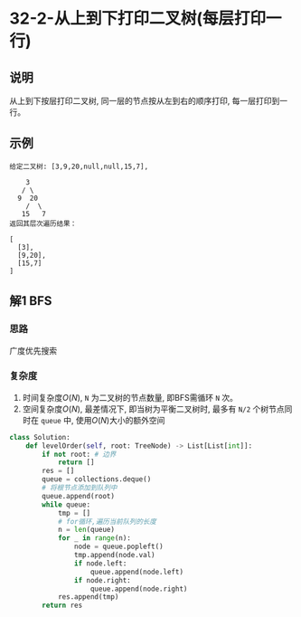 # 32-2-从上到下打印二叉树(每层打印一行)

## 说明
从上到下按层打印二叉树, 同一层的节点按从左到右的顺序打印, 每一层打印到一行。

## 示例
```
给定二叉树: [3,9,20,null,null,15,7],

    3
   / \
  9  20
    /  \
   15   7
返回其层次遍历结果：

[
  [3],
  [9,20],
  [15,7]
]
```

## 解1 BFS

### 思路
广度优先搜索

### 复杂度
1. 时间复杂度$O(N)$, `N` 为二叉树的节点数量, 即BFS需循环 `N` 次。
2. 空间复杂度$O(N)$, 最差情况下, 即当树为平衡二叉树时, 最多有 `N/2` 个树节点同时在 `queue` 中, 使用$O(N)$大小的额外空间

```python
class Solution:
    def levelOrder(self, root: TreeNode) -> List[List[int]]:
        if not root: # 边界
            return []
        res = []
        queue = collections.deque()
        # 将根节点添加到队列中
        queue.append(root)
        while queue:
            tmp = []
            # for循环,遍历当前队列的长度
            n = len(queue)
            for _ in range(n):
                node = queue.popleft()
                tmp.append(node.val)
                if node.left:
                    queue.append(node.left)
                if node.right:
                    queue.append(node.right)
            res.append(tmp)
        return res
```